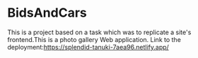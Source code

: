 # BidsAndCars
This is a project based on a task which was to replicate a site's frontend.This is a photo gallery Web application. Link to the deployment:https://splendid-tanuki-7aea96.netlify.app/
